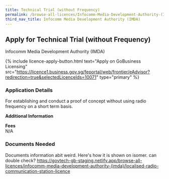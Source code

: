 ```yaml
---
title: Technical Trial (without Frequency)
permalink: /browse-all-licences/Infocomm-Media-Development-Authority-(IMDA)/Technical-Trial-(without-Frequency)
third_nav_title: Infocomm Media Development Authority (IMDA)
---
```


## Apply for Technical Trial (without Frequency)

Infocomm Media Development Authority (IMDA)

{% include licence-apply-button.html text="Apply on GoBusiness Licensing" src="https://licence1.business.gov.sg/feportal/web/frontier/eAdvisor?redirection=true&selectedLicenceIds=10071" type="primary" %}

<H3>Application Details</H3>

<p>For establishing and conduct a proof of concept without using radio frequency on a short term basis.</p>

<strong>Additional Information</strong>

<p><strong>Fees</strong><br />N/A</p>

<H3>Documents Needed</H3>

Documents information abit weird. Here's how it is shown on isomer. can double check? https://govtech-gb-staging.netlify.app/browse-all-licences/infocomm-media-development-authority-(imda)/localised-radio-communication-station-licence

